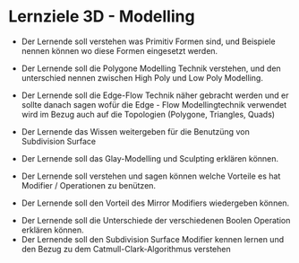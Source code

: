 # Lernziele 3D - Modelling

- Der Lernende soll verstehen was Primitiv Formen sind, und Beispiele nennen können wo diese Formen eingesetzt werden.
- Der Lernende soll die Polygone Modelling Technik verstehen, und den unterschied nennen zwischen High Poly und Low Poly Modelling.
- Der Lernende soll die Edge-Flow Technik näher gebracht werden und er sollte danach sagen wofür die Edge - Flow Modellingtechnik verwendet wird im Bezug auch auf die Topologien (Polygone, Triangles, Quads)
- Der Lernende das Wissen weitergeben für die Benutzüng von Subdivision Surface
- Der Lernende soll das Glay-Modelling und Sculpting erklären können.

- Der Lernende soll verstehen und sagen können welche Vorteile es hat Modifier / Operationen zu benützen.
- Der Lernende soll den Vorteil des Mirror Modifiers wiedergeben können.
<!-- - Der Lernende soll den Unterschied zwischen dem Multiresolution und Subdivision Surface Modifier erklären können. -> Nur Blender ?  -->
- Der Lernende soll die Unterschiede der verschiedenen Boolen Operation erklären können.
- Der Lernende soll den Subdivision Surface Modifier kennen lernen und den Bezug zu dem Catmull-Clark-Algorithmus verstehen
